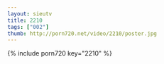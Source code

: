 ```yaml
--- 
layout: sieutv
title: 2210
tags: ["002"]
thumb: http://porn720.net/video/2210/poster.jpg
---
```

{% include porn720 key="2210" %} 
